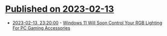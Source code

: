 # [Published on 2023-02-13](index.md)

* [2023-02-13, 23:20:00](https://tech.slashdot.org/story/23/02/13/2032229/windows-11-will-soon-control-your-rgb-lighting-for-pc-gaming-accessories?utm_source=rss1.0mainlinkanon&utm_medium=feed) - [Windows 11 Will Soon Control Your RGB Lighting For PC Gaming Accessories](https://tech.slashdot.org/story/23/02/13/2032229/windows-11-will-soon-control-your-rgb-lighting-for-pc-gaming-accessories?utm_source=rss1.0mainlinkanon&utm_medium=feed)
